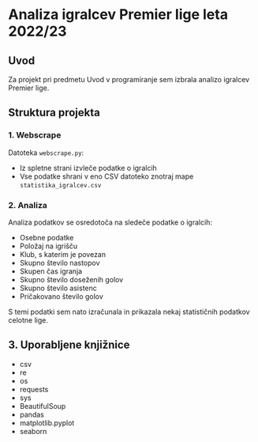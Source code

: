# Analiza igralcev Premier lige leta 2022/23

## Uvod
Za projekt pri predmetu Uvod v programiranje sem izbrala analizo igralcev Premier lige. 

## Struktura projekta

### 1. Webscrape
Datoteka `webscrape.py`:
* Iz spletne strani izvleče podatke o igralcih
* Vse podatke shrani v eno CSV datoteko znotraj mape `statistika_igralcev.csv`

### 2. Analiza
Analiza podatkov se osredotoča na sledeče podatke o igralcih:
* Osebne podatke
* Položaj na igrišču
* Klub, s katerim je povezan
* Skupno število nastopov
* Skupen čas igranja
* Skupno število doseženih golov
* Skupno število asistenc
* Pričakovano število golov

S temi podatki sem nato izračunala in prikazala nekaj statističnih podatkov celotne lige.

## 3. Uporabljene knjižnice
* csv
* re
* os
* requests
* sys
* BeautifulSoup
* pandas
* matplotlib.pyplot
* seaborn